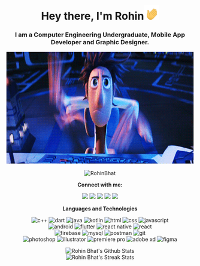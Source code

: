 <h1 align = "center">Hey there, I'm Rohin<img src = "hi.gif" width = "40"></h1>
<h3 align = "center">I am a Computer Engineering Undergraduate, Mobile App Developer and Graphic Designer.</h3>

<p align = "center">
	<img src = "typing.gif" width = "500">
</p>
<p align = "center">
	<img src = "https://komarev.com/ghpvc/?username=RohinBhat&color=blue&style=flat" alt="RohinBhat"></a>
</p>

<p align = "center">
	<strong>Connect with me:</strong>
</p>
<p align = "center">
	<a href = "https://www.linkedin.com/in/rohin-bhat-a2a9a5192/" target = "_blank"><img src = "https://img.shields.io/badge/-LinkedIn-0077B5?style=for-the-badge&logo=linkedin&logoColor=white"></a>
	<a href = "https://www.instagram.com/baronhere/" target = "_blank"><img src = "https://img.shields.io/badge/Instagram-E4405F?style=for-the-badge&logo=instagram&logoColor=white"></a>
	<a href = "https://rohinbhat.me/" target = "_blank"><img src = "https://img.shields.io/badge/Portfolio-1F2937?style=for-the-badge&logo=data%3Aimage%2Fpng%3Bbase64%2CiVBORw0KGgoAAAANSUhEUgAAACAAAAAgCAMAAABEpIrGAAABm1BMVEUAAABmoP9nov9moP9nov9mn%2F9nov9nov9flOxlnv9nof9oo%2F9imvVmoP9oo%2F9ln%2FtmoP9nov9nov9ZjN9ln%2F9nof9oo%2F9fle5oo%2F9moP9moP9jm%2FdmoP9moP9nof9ln%2F1mof9IcLQjNFVSgMwsQ2sTGy0QFiU2U4UXIjcRGCcRGChBZKEdK0YQFyYRFydLdbslOFoRGSkQFiYQFiQ8XJQTHC4QFycYIzo4V4s8XZU8XZQ6WpAwSXYdK0cuRnAPFSQfL0xgl%2B1oo%2F9nov9mn%2F1bj%2BQ1UYMSGiwuR3Jfle1nof9lnvxZjN9ek%2BtmoP1jm%2FUtRW5elOwkN1kYJDsfLktKdLlKdLgSGitdkukdKkUPFiQOEyEvR3Nmn%2F5Tgs4VHzIhMU8UHTAZJDxFaqpoov9Nd75knfpVhdVSgc5Yit1lnvtlnvkxTHpmof9moP9opP9imfUUHS9imvZGbq9Hb7Fjm%2FZckOcgL00cKkVFa6pIcLNflOodLEccKkRXiNhmn%2Fo1UYI8XZY4VokXIjgmOl09XpYyTXwUHC%2F%2F%2F%2F%2B9aAsmAAAAIXRSTlMAAAAQYwZHuvoBLpzxGn3iDF3N%2FQRAs%2FiyCoruidsa2xp6Q8LKAAABRUlEQVQ4y53TSS9DURjG8effe801JLcNMcQQC0TEF2Avsff9LFlYSSwlRMROTEtEYkgrIdGo6vVYtA2tVsvZnt95cvIOqMnhjwBJbgxQAvmjinwHhIBsF10P0AmkkTO2864F0AOpckLWztnfAeoHUnwEyHHCWdvPpa8gSUSUnhclSaHtLLEfXQYMla5fJEm9hVhBaGeJ710GyYFBngeAd7UDj0bFfj88vVTAGONkggiwlABupLSvua6Acc9mXoOoCwodkEtyHqorffETFPoAcvkUJw1AGoDbEY6oD7oj4G6Y3bb6CYwCXE1ykK8PpkGnc8H%2B0g4NEmaAs3m2QjX65MTl1LEW7w5rEiqFWkiyt8z%2BEhs1haqUegU2vba9CutxVam%2FmhVKwZs6VN0sERH4l3Y3H5jmI9fC0LYw9i0sTvPV%2B9d2fwLm%2BtghwWn9KAAAAABJRU5ErkJggg%3D%3D"></a>
	<a href = "https://dribbble.com/bhatrohin" target = "_blank"><img src = "https://img.shields.io/badge/Dribbble-EA4C89?style=for-the-badge&logo=dribbble&logoColor=white"></a>
  <a href = "mailto:bhatrohin003@gmail.com/" target = "_blank"><img src = "https://img.shields.io/badge/-Gmail-D14836?style=for-the-badge&logo=gmail&logoColor=white"></a>
</p>

<p align = "center">
	<strong>Languages and Technologies</strong>
</p>
<p align = "center">
	<img src = "https://img.shields.io/badge/C%2B%2B-00599C?style=for-the-badge&logo=c%2B%2B&logoColor=white" alt = "c++" />
	<img src = "https://img.shields.io/badge/Dart-3FC5FF?&style=for-the-badge&logo=dart&logoColor=00579d" alt = "dart" />
	<img src = "https://img.shields.io/badge/Java-ED2025?style=for-the-badge&logo=java&logoColor=white" alt = "java" />
	<img src = "https://img.shields.io/badge/Kotlin-F4750E?&style=for-the-badge&logo=kotlin&logoColor=white" alt = "kotlin" />
	<img src = "https://img.shields.io/badge/HTML-E34F26?style=for-the-badge&logo=html5&logoColor=white" alt = "html" />
	<img src = "https://img.shields.io/badge/CSS-1572B6?style=for-the-badge&logo=css3&logoColor=white" alt = "css" />
	<img src = "https://img.shields.io/badge/JavaScript-323330?style=for-the-badge&logo=javascript&logoColor=F7DF1E" alt = "javascript" />
	<br/>
	<img src = "https://img.shields.io/badge/Android-323330?style=for-the-badge&logo=android&logoColor=3DDC84" alt = "android" />
	<img src = "https://img.shields.io/badge/Flutter-02569B?style=for-the-badge&logo=flutter&logoColor=white" alt = "flutter" />
	<img src = "https://img.shields.io/badge/React_Native-20232A?style=for-the-badge&logo=react&logoColor=61DAFB" alt = "react native" />
	<img src = "https://img.shields.io/badge/React-20232A?style=for-the-badge&logo=react&logoColor=61DAFB" alt = "react" />
	<br/>
	<img src = "https://img.shields.io/badge/Firebase-323330?style=for-the-badge&logo=firebase&logoColor=ffca28" alt = "firebase" />
	<img src = "https://img.shields.io/badge/MySQL-005e86?style=for-the-badge&logo=mysql&logoColor=white" alt = "mysql"/>
	<img src = "https://img.shields.io/badge/Postman-FF6C37?style=for-the-badge&logo=Postman&logoColor=white" alt = "postman" />
	<img src = "https://img.shields.io/badge/Git-F05032?style=for-the-badge&logo=git&logoColor=white" alt = "git" />
	<br/>
	<img src = "https://img.shields.io/badge/Photoshop-31A8FF?style=for-the-badge&logo=Adobe%20Photoshop&logoColor=black" alt = "photoshop" />
	<img src = "https://img.shields.io/badge/Illustrator-FF9A00?style=for-the-badge&logo=adobe%20illustrator&logoColor=black" alt = "illustrator" />
	<img src = "https://img.shields.io/badge/Premiere%20Pro-9999FF?style=for-the-badge&logo=Adobe%20Premiere%20Pro&logoColor=black" alt = "premiere pro" />
	<img src = "https://img.shields.io/badge/Adobe%20XD-FF61F6?style=for-the-badge&logo=Adobe%20XD&logoColor=black" alt = "adobe xd" />
	<img src = "https://img.shields.io/badge/Figma-F24E1E?style=for-the-badge&logo=figma&logoColor=white" alt = "figma" />
</p>

<p align = "center">
	<img src = "https://github-readme-stats.vercel.app/api?username=RohinBhat&theme=tokyonight&show_icons=true&count_private=true&include_all_commits=true" alt = "Rohin Bhat's Github Stats">
	<br/>
	<img src = "https://github-readme-streak-stats.herokuapp.com/?user=RohinBhat&theme=tokyonight" alt = "Rohin Bhat's Streak Stats">
</p>
